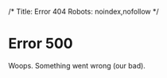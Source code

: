 /*
Title: Error 404
Robots: noindex,nofollow
*/

Error 500
=========

Woops. Something went wrong (our bad).
